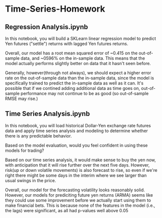 # Time-Series-Homework
## Regression Analysis.ipynb
In this notebook, you will build a SKLearn linear regression model to predict Yen futures ("settle") returns with lagged Yen futures returns.

Overall, our model has a root mean squared error of ~0.415 on the out-of-sample data, and ~0596% on the in-sample data. This means that the model actually performs slightly better on data that it hasn't seen before.

Generally, however(through not always), we should expect a higher error rate on the out-of-sample data than the in-sample data, since the model is specifically trained to predict the in-sample data as well as it can. It's possible that if we contined adding additional data as time goes on, out-of-sample performance may not continue to be as good (so out-of-sample RMSE may rise.)

## Time Series Analysis.ipynb

In this notebook, you will load historical Dollar-Yen exchange rate futures data and apply time series analysis and modeling to determine whether there is any predictable behavior.

Based on the model evaluation, would you feel confident in using these models for trading?

Based on our time series analysis, it would make sense to buy the yen now, with anticipation that it will rise further over the next five days. However, risk(up or down volatile movements) is also forecast to rise, so even if we're right there might be some days in the interim where we see larger than usual swings in the price.

Overall, our model for the forecasting volatility looks reasonably solid. However, our models for prediciting future yen returns (ARMA) seems like they could use some improvement before we actually start using them to make financial bets. This is because none of the features in the model (i.e., the lags) were significant, as all had p-values well above 0.05